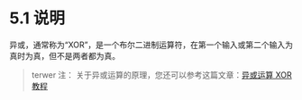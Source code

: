 # 5.1 说明

异或，通常称为“XOR”，是一个布尔二进制运算符，在第一个输入或第二个输入为真时为真，但不是两者都为真。

> terwer 注：
> 关于异或运算的原理，您还可以参考这篇文章：[异或运算 XOR 教程](https://www.ruanyifeng.com/blog/2021/01/_xor.html)

